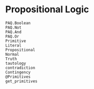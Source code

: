 
# Propositional Logic

```@docs
PAQ.Boolean
PAQ.Not
PAQ.And
PAQ.Or
Primitive
Literal
Propositional
Normal
Truth
tautology
contradiction
Contingency
@Primitives
get_primitives
```
